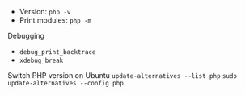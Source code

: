 - Version: `php -v`
- Print modules: `php -m`


Debugging
- `debug_print_backtrace`
- `xdebug_break`


Switch PHP version on Ubuntu
`update-alternatives --list php`
`sudo update-alternatives --config php`


